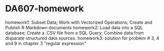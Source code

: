 # DA607-homework
homework1: Subset Data; Work with Vectorized Operations; Create and Publish R Markdown documents
homework2: Load data into a SQL database; Create a .CSV file from a SQL Query; Combine data from disparate structured data sources.
homework3: solution for problem # 3, 4 and 9 in chapter 3 "regular expression"
